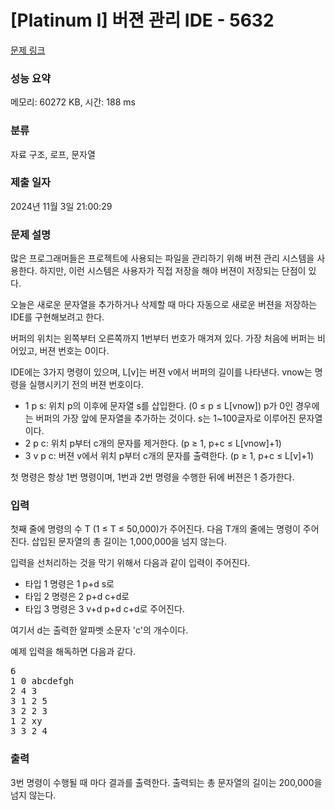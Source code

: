 # [Platinum I] 버젼 관리 IDE - 5632 

[문제 링크](https://www.acmicpc.net/problem/5632) 

### 성능 요약

메모리: 60272 KB, 시간: 188 ms

### 분류

자료 구조, 로프, 문자열

### 제출 일자

2024년 11월 3일 21:00:29

### 문제 설명

<p>많은 프로그래머들은 프로젝트에 사용되는 파일을 관리하기 위해 버젼 관리 시스템을 사용한다. 하지만, 이런 시스템은 사용자가 직접 저장을 해야 버젼이 저장되는 단점이 있다.</p>

<p>오늘은 새로운 문자열을 추가하거나 삭제할 때 마다 자동으로 새로운 버젼을 저장하는 IDE를 구현해보려고 한다.</p>

<p>버퍼의 위치는 왼쪽부터 오른쪽까지 1번부터 번호가 매겨져 있다. 가장 처음에 버퍼는 비어있고, 버젼 번호는 0이다.</p>

<p>IDE에는 3가지 명령이 있으며, L[v]는 버젼 v에서 버퍼의 길이를 나타낸다. vnow는 명령을 실행시키기 전의 버젼 번호이다.</p>

<ul>
	<li>1 p s: 위치 p의 이후에 문자열 s를 삽입한다. (0 ≤ p ≤ L[vnow]) p가 0인 경우에는 버퍼의 가장 앞에 문자열을 추가하는 것이다. s는 1~100글자로 이루어진 문자열이다.</li>
	<li>2 p c: 위치 p부터 c개의 문자를 제거한다. (p ≥ 1, p+c ≤ L[vnow]+1)</li>
	<li>3 v p c: 버젼 v에서 위치 p부터 c개의 문자를 출력한다. (p ≥ 1, p+c ≤ L[v]+1)</li>
</ul>

<p>첫 명령은 항상 1번 명령이며, 1번과 2번 명령을 수행한 뒤에 버젼은 1 증가한다.</p>

### 입력 

 <p>첫째 줄에 명령의 수 T (1 ≤ T ≤ 50,000)가 주어진다. 다음 T개의 줄에는 명령이 주어진다. 삽입된 문자열의 총 길이는 1,000,000을 넘지 않는다.</p>

<p>입력을 선처리하는 것을 막기 위해서 다음과 같이 입력이 주어진다.</p>

<ul>
	<li>타입 1 명령은 1 p+d s로</li>
	<li>타입 2 명령은 2 p+d c+d로</li>
	<li>타입 3 명령은 3 v+d p+d c+d로 주어진다.</li>
</ul>

<p>여기서 d는 출력한 알파벳 소문자 'c'의 개수이다.</p>

<p>예제 입력을 해독하면 다음과 같다.</p>

<pre>6
1 0 abcdefgh
2 4 3
3 1 2 5
3 2 2 3
1 2 xy
3 3 2 4</pre>

### 출력 

 <p>3번 명령이 수행될 때 마다 결과를 출력한다. 출력되는 총 문자열의 길이는 200,000을 넘지 않는다.</p>

